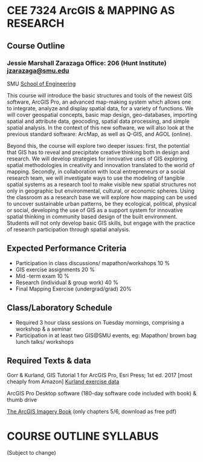 # CEE 7324 ArcGIS & MAPPING AS RESEARCH
## Course Outline
### Jessie Marshall Zarazaga		                Office: 206 (Hunt Institute)  jzarazaga@smu.edu
SMU [School of Engineering](https://www.smu.edu/Lyle/Departments/CEE/People/Faculty/ZarazagaJessie)


This course will introduce the basic structures and tools of the newest GIS software, ArcGIS Pro, an advanced map-making system which allows one to integrate, analyze and display spatial data, for a variety of functions. We will cover geospatial concepts, basic map design, geo-databases, importing spatial and attribute data, geocoding, spatial data processing, and simple spatial analysis. In the context of this new software, we will also look at the previous standard software: ArcMap, as well as Q-GIS, and AGOL (online). 

Beyond this, the course will explore two deeper issues: first, the potential that GIS has to reveal and precipitate creative thinking both in design and research. We will develop strategies for innovative uses of GIS exploring spatial methodologies in creativity and innovation translated to the world of mapping.  Secondly, in collaboration with local entrepreneurs or a social research team, we will investigate ways to use the modeling of tangible spatial systems as a research tool to make visible new spatial structures not only in geographic but environmental, cultural, or economic spheres. Using the classroom as a research base we will explore how mapping can be used to uncover sustainable urban patterns, be they ecological, political, physical or social, developing the use of GIS as a support system for innovative spatial thinking in community based design of the built environment.  Students will not only develop basic GIS skills, but engage with the practice of research participation through spatial analysis.

## Expected Performance Criteria
- Participation in class discussions/ mapathon/workshops		10 %
- GIS exercise assignments					20 %
- Mid -term exam 						10 % 
- Research (individual & group work) 				40 % 
- Final Mapping Exercise (undergrad/grad)			20%

## Class/Laboratory Schedule
- Required 3 hour class sessions on Tuesday mornings, comprising a workshop & a seminar 
- Participation in at least two GIS@SMU events, eg: Mapathon/ brown bag lunch talks/ workshops

## Required Texts & data
Gorr & Kurland, GIS Tutorial 1 for ArcGIS Pro, Esri Press; 1st ed. 2017  [most cheaply from Amazon]
[Kurland exercise data](https://esripress.esri.com/bookResources)

ArcGIS Pro Desktop software (180-day software code included with book)  & thumb drive

[The ArcGIS Imagery Book](https://learn.arcgis.com/en/arcgis-imagery-book/) (only chapters 5/6, download as free pdf)

# COURSE OUTLINE SYLLABUS 
(Subject to change) 
